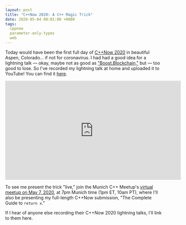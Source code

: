 ```yaml
---
layout: post
title: "C++Now 2020: A C++ Magic Trick"
date: 2020-05-04 00:01:00 +0000
tags:
  cppnow
  parameter-only-types
  web
---
```


Today would have been the first full day of [C++Now 2020](https://cppnow.org)
in beautiful Aspen, Colorado... if not for coronavirus. I had had a good idea for a
lightning talk — okay, maybe not as good as ["Boost.Blockchain,"](https://www.youtube.com/watch?v=2v2N12xeruc)
but — too good to lose. So I've recorded my lightning talk at home and uploaded it to YouTube!
You can find it [here](https://www.youtube.com/watch?v=XO0p9zNCCDE).

<iframe width="560" height="315" src="https://www.youtube.com/embed/XO0p9zNCCDE" frameborder="0"
 allow="accelerometer; autoplay; encrypted-media; gyroscope; picture-in-picture" allowfullscreen></iframe>

To see me present the trick "live," join the Munich C++ Meetup's
[virtual meetup on May 7, 2020](https://www.meetup.com/MUCplusplus/events/269946215/),
at 7pm Munich time (1pm ET, 10am PT), where I'll also be presenting my
full-length C++Now submission, "The Complete Guide to `return x`."

If I hear of anyone else recording their C++Now 2020 lightning talks, I'll link to them here.

